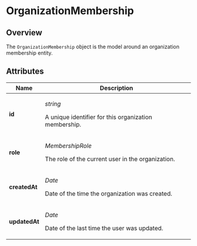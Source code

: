 # OrganizationMembership

## Overview

The `OrganizationMembership` object is the model around an organization membership entity.

## Attributes

| Name          | Description                                                                            |
| ------------- | -------------------------------------------------------------------------------------- |
| **id**        | <p><em>string</em></p><p>A unique identifier for this organization membership.</p>     |
| **role**      | <p><em>MembershipRole</em></p><p>The role of the current user in the organization.</p> |
| **createdAt** | <p><em>Date</em></p><p>Date of the time the organization was created.</p>              |
| **updatedAt** | <p><em>Date</em></p><p>Date of the last time the user was updated.</p>                 |

##

